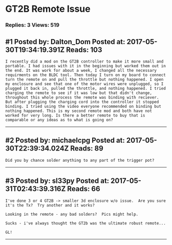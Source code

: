 # GT2B Remote Issue

### Replies: 3 Views: 519

## \#1 Posted by: Dalton_Dom Posted at: 2017-05-30T19:34:19.391Z Reads: 103

```
I recently did a mod on the GT2B controller to make it more small and portable. I had issues with it in the beginning but worked them out in the end. It was work for about a week, I changed all the necessary requirments on the BLDC tool. Then today I turn on my board to connect turn the remote on and pull the throttle but nothing happened. I open my enclosure and see that one of the motor wires were unplugged, so I plugged it back in, pulled the throttle, and nothing happened. I tried charging the remote to see if it was low but that didn't change, throughout this whole process the remote was binding with reciever. But after plugging the charging cord into the controller it stopped binding. I tried using the video everyone recommended on binding but nothing happened. This is my second remote mod and both have not worked for very long. Is there a better remote to buy that is comparable or any ideas as to what is going on?
```

---
## \#2 Posted by: michaelcpg Posted at: 2017-05-30T22:39:34.024Z Reads: 89

```
Did you by chance solder anything to any part of the trigger pot?
```

---
## \#3 Posted by: sl33py Posted at: 2017-05-31T02:43:39.316Z Reads: 66

```
I've done 3 or 4 GT2B -> smaller 3d enclosure w/o issue.  Are you sure it's the Tx?  Try another and it works?

Looking in the remote - any bad solders?  Pics might help.

Sucks - i've always thought the GT2b was the ultimate robust remote...

GL!
```

---
